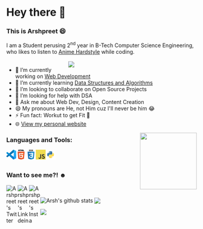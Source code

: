 # Hey there 👋
### This is Arshpreet :smile:
I am a Student perusing 2<sup>nd</sup> year in B-Tech Computer Science Engineering, who likes to listen to <a href="https://youtu.be/SyiRqWvb5NQ" target="_blank">Anime Hardstyle</a> while coding.
<br>
<br>
<img align='right' src="https://media.giphy.com/media/836HiJc7pgzy8iNXCn/giphy.gif" width="340" />

- 🔭 I’m currently working on <a href="https://www.w3schools.com/whatis">Web Development</a> 
- 🌱 I’m currently learning <a href="https://www.youtube.com/playlist?list=PL9gnSGHSqcnr_DxHsP7AW9ftq0AtAyYqJ">Data Structures and Algorithms</a>
- 👯 I’m looking to collaborate on Open Source Projects
- 🤔 I’m looking for help with DSA
- 💬 Ask me about Web Dev, Design, Content Creation 
- 😄 My pronouns are He, not Him cuz I'll never be him 😂
- ⚡ Fun fact: Workut to get Fit :muscle:
- 🌐 <a href="https://avibedi1768.github.io">View my personal website</a>

<img align="right" width="150" height="150" src="http://31.media.tumblr.com/17fea920ff36ef4f5b877d5216a7aad9/tumblr_mo9xje8zZ41qcbiufo1_1280.gif"></a>
### Languages and Tools:
<img align="left" alt="Visual Studio Code" width="26px" src="https://raw.githubusercontent.com/github/explore/80688e429a7d4ef2fca1e82350fe8e3517d3494d/topics/visual-studio-code/visual-studio-code.png" />
<img align="left" alt="HTML5" width="26px" src="https://raw.githubusercontent.com/github/explore/80688e429a7d4ef2fca1e82350fe8e3517d3494d/topics/html/html.png" />
<img align="left" alt="CSS3" width="26px" src="https://raw.githubusercontent.com/github/explore/80688e429a7d4ef2fca1e82350fe8e3517d3494d/topics/css/css.png" />
<img align="left" alt="JavaScript" width="26px" src="https://raw.githubusercontent.com/github/explore/80688e429a7d4ef2fca1e82350fe8e3517d3494d/topics/javascript/javascript.png" />
<img align="left" alt="python" width="26px" src="https://raw.githubusercontent.com/github/explore/80688e429a7d4ef2fca1e82350fe8e3517d3494d/topics/python/python.png" />
<br />
<br />

### Want to see me?! ☻
<a href="https://twitter.com/avibedi1768" target="_blank" rel="nofollow"><img align="left" alt="Arshpreet's Twitter" width="30px" src="https://img.icons8.com/color/48/000000/twitter--v2.png" /></a><a href="https://www.linkedin.com/in/arshpreetsinghbedi" target="_blank" rel="nofollow"><img align="left" alt="Arshpreet's Linkdein" width="30px" src="https://img.icons8.com/color/48/000000/linkedin-2--v2.png" /></a><a href="https://www.instagram.com/avi_bedi1768" target="_blank" rel="nofollow"><img align="left" alt="Arshpreet's Insta" width="30px" src="https://img.icons8.com/color/48/000000/instagram-new--v2.png" /></a>
<br>

<img align="center" src="https://github-readme-stats.vercel.app/api?username=avibedi1768&show_icons=true&include_all_commits=true&theme=radical" alt="Arsh's github stats" />
<img align="center" src="https://github-readme-stats.vercel.app/api/top-langs/?username=avibedi1768&layout=compact&theme=radical" />

![](https://github-profile-summary-cards.vercel.app/api/cards/profile-details?username=avibedi1768&theme=github_dark)

<!-- <img src="https://github-readme-stats.vercel.app/api?username=avibedi1768&show_icons=true&count_private=true" alt="avibedi1768" /> -->
